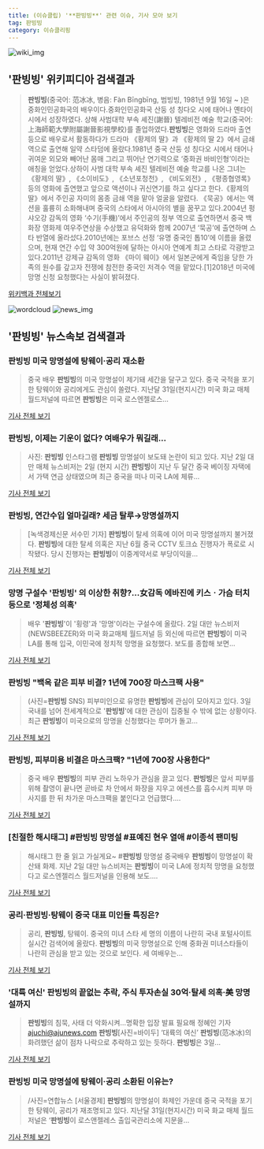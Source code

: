 ```yaml
---
title: (이슈클립) '**판빙빙**' 관련 이슈, 기사 모아 보기
tag: 판빙빙
category: 이슈클리핑
---
```

![wiki_img](https://user-images.githubusercontent.com/42597476/44503234-41136a80-a6d0-11e8-9071-6fc6418eafe4.png)
## **'**판빙빙**'** 위키피디아 검색결과
>**판빙빙**(중국어: 范冰冰, 병음: Fàn Bīngbīng, 범빙빙, 1981년 9월 16일 ~ )은 중화인민공화국의 배우이다.중화인민공화국 산둥 성 칭다오 시에 태어나 옌타이 시에서 성장하였다. 상해 사범대학 부속 셰진(謝晉) 텔레비전 예술 학교(중국어: 上海師範大學附屬謝晉影視學校)를 졸업하였다.**판빙빙**은 영화와 드라마 출연 등으로 배우로서 활동하다가 드라마 《황제의 딸》과 《황제의 딸 2》에서 금쇄 역으로 출연해 일약 스타덤에 올랐다.1981년 중국 산둥 성 칭다오 시에서 태어나 귀여운 외모와 빼어난 몸매 그리고 뛰어난 연기력으로 ‘중화권 바비인형’이라는 애칭을 얻었다.상하이 사범 대학 부속 셰진 텔레비전 예술 학교를 나온 그녀는 《황제의 딸》, 《소이비도》, 《소년포청천》, 《비도외전》, 《평종협영록》 등의 영화에 출연했고 앞으로 액션이나 귀신연기를 하고 싶다고 한다.《황제의 딸》에서 주인공 자미의 몸종 금쇄 역을 맡아 얼굴을 알렸다. 《묵공》에서는 액션을 훌륭히 소화해내며 중국의 스타에서 아시아의 별을 꿈꾸고 있다.2004년 펑샤오강 감독의 영화 ‘수기(手機)’에서 주인공의 정부 역으로 출연하면서 중국 백화장 영화제 여우주연상을 수상했고 유덕화와 함께 2007년 ‘묵공’에 출연하며 스타 반열에 올라섰다.2010년에는 포브스 선정 ‘유명 중국인 톱10’에 이름을 올렸으며, 현재 연간 수입 약 300억원에 달하는 아시아 연예계 최고 스타로 각광받고 있다.2011년 강제규 감독의 영화 《마이 웨이》에서 일본군에게 죽임을 당한 가족의 원수를 갚고자 전쟁에 참전한 중국인 저격수 역을 맡았다.[1]2018년 미국에 망명 신청 요청했다는 사실이 밝혀졌다.

<a href="https://ko.wikipedia.org/wiki/판빙빙" target="_blank">위키백과 전체보기</a>

![wordcloud](https://s3.ap-northeast-2.amazonaws.com/lyrics101-wordcloud/2018-09-04-1535991314.png)
![news_img](https://user-images.githubusercontent.com/42597476/44507050-1206f400-a6e4-11e8-8d98-7ffbfebb353f.png)
## **'**판빙빙**'** 뉴스속보 검색결과
### **판빙빙** 미국 망명설에 탕웨이·공리 재소환

>중국 배우 **판빙빙**의 미국 망명설이 제기돼 세간을 달구고 있다. 중국 국적을 포기한 탕웨이와 공리에게도 관심이 쏠렸다. 지난달 31일(현지시간) 미국 화교 매체 월드저널에 따르면 **판빙빙**은 미국 로스엔젤로스...

<a href="http://sports.khan.co.kr/news/sk_index.html?art_id=201809040003003&sec_id=540101&pt=nv" target="_blank">기사 전체 보기</a>

### **판빙빙**, 이제는 기운이 없다? 여배우가 뭐길래...

>사진: **판빙빙** 인스타그램 **판빙빙** 망명설이 보도돼 논란이 되고 있다. 지난 2일 대만 매체 뉴스비저는 2일 (현지 시간) **판빙빙**이 지난 두 달간 중국 베이징 자택에서 가택 연금 상태였으며 최근 중국을 떠나 미국 LA에 체류...

<a href="http://www.gukjenews.com/news/articleView.html?idxno=985422" target="_blank">기사 전체 보기</a>

### **판빙빙**, 연간수입 얼마길래? 세금 탈루→망명설까지

>[녹색경제신문 서수민 기자] **판빙빙**이 탈세 의혹에 이어 미국 망명설까지 불거졌다. **판빙빙**에 대한 탈세 의혹은 지난 6월 중국 CCTV 토크쇼 진행자가 폭로로 시작됐다. 당시 진행자는 **판빙빙**이 이중계약서로 부당이익을...

<a href="http://www.greened.kr/news/articleView.html?idxno=74092" target="_blank">기사 전체 보기</a>

### 망명 구설수 '**판빙빙**' 의 이상한 취향?…女감독 에바진에 키스ㆍ가슴 터치 등으로 '정체성 의혹'

>배우 '**판빙빙**'이 '횡령'과 '망명'이라는 구설수에 올랐다. 2일 대만 뉴스비저(NEWSBEEZER)와 미국 화교매체 월드저널 등 외신에 따르면 **판빙빙**이 미국 LA를 통해 입국, 이민국에 정치적 망명을 요청했다. 보도를 종합해 보면...

<a href="http://leaders.asiae.co.kr/news/articleView.html?idxno=73802" target="_blank">기사 전체 보기</a>

### **판빙빙** "백옥 같은 피부 비결? 1년에 700장 마스크팩 사용"

>(사진=**판빙빙** SNS) 피부미인으로 유명한 **판빙빙**에 관심이 모아지고 있다. 3일 국내를 넘어 전세계적으로 '**판빙빙**'에 대한 관심이 집중될 수 밖에 없는 상황이다. 최근 **판빙빙**이 미국으로의 망명을 신청했다는 루머가 돌고...

<a href="http://www.anewsa.com/detail.php?number=1365795&thread=07r05" target="_blank">기사 전체 보기</a>

### **판빙빙**, 피부미용 비결은 마스크팩? "1년에 700장 사용한다"

>중국 배우 **판빙빙**의 피부 관리 노하우가 관심을 끌고 있다. **판빙빙**은 앞서 피부를 위해 촬영이 끝나면 곧바로 차 안에서 화장을 지우고 에센스를 흡수시켜 피부 마사지를 한 뒤 차가운 마스크팩을 붙인다고 언급했다....

<a href="http://sports.hankooki.com/lpage/entv/201809/sp20180904003551136730.htm" target="_blank">기사 전체 보기</a>

### [친절한 해시태그] #**판빙빙** 망명설 #표예진 현우 열애 #이종석 팬미팅

>해시태그 한 줄 읽고 가실게요~ #**판빙빙** 망명설 중국배우 **판빙빙**이 망명설이 확산돼 화제. 지난 2일 대만 뉴스비저는 **판빙빙**이 미국 LA에 정치적 망명을 요청했다고 로스엔젤리스 월드저널을 인용해 보도....

<a href="http://www.sporbiz.co.kr/news/articleView.html?idxno=268965" target="_blank">기사 전체 보기</a>

### 공리·**판빙빙**·탕웨이 중국 대표 미인들 특징은?

>공리, **판빙빙**, 탕웨이. 중국의 미녀 스타 세 명의 이름이 나란히 국내 포털사이트 실시간 검색어에 올랐다. **판빙빙**의 미국 망명설으로 인해 중화권 미녀스타들이 나란히 관심을 받고 있는 것으로 보인다. 세 여배우는...

<a href="http://www.kookje.co.kr/news2011/asp/newsbody.asp?code=0500&key=20180904.99099000981" target="_blank">기사 전체 보기</a>

### '대륙 여신' **판빙빙**의 끝없는 추락, 주식 투자손실 30억·탈세 의혹·美 망명설까지

>**판빙빙**의 침묵, 사태 더 악화시켜…명확한 입장 발표 필요해 정혜인 기자 ajuchi@ajunews.com **판빙빙**[사진=바이두] ‘대륙의 여신’ **판빙빙**(范冰冰)의 화려했던 삶이 점차 나락으로 추락하고 있는 듯하다. **판빙빙**은 3일...

<a href="http://www.ajunews.com/view/20180903152313277" target="_blank">기사 전체 보기</a>

### **판빙빙** 미국 망명설에 탕웨이·공리 소환된 이유는?

>/사진=연합뉴스 [서울경제] **판빙빙**의 망명설이 화제인 가운데 중국 국적을 포기한 탕웨이, 공리가 재조명되고 있다. 지난달 31일(현지시간) 미국 화교 매체 월드저널은 ‘**판빙빙**이 로스앤젤레스 출입국관리소에 지문을...

<a href="http://www.sedaily.com/NewsView/1S4HRW761V" target="_blank">기사 전체 보기</a>


